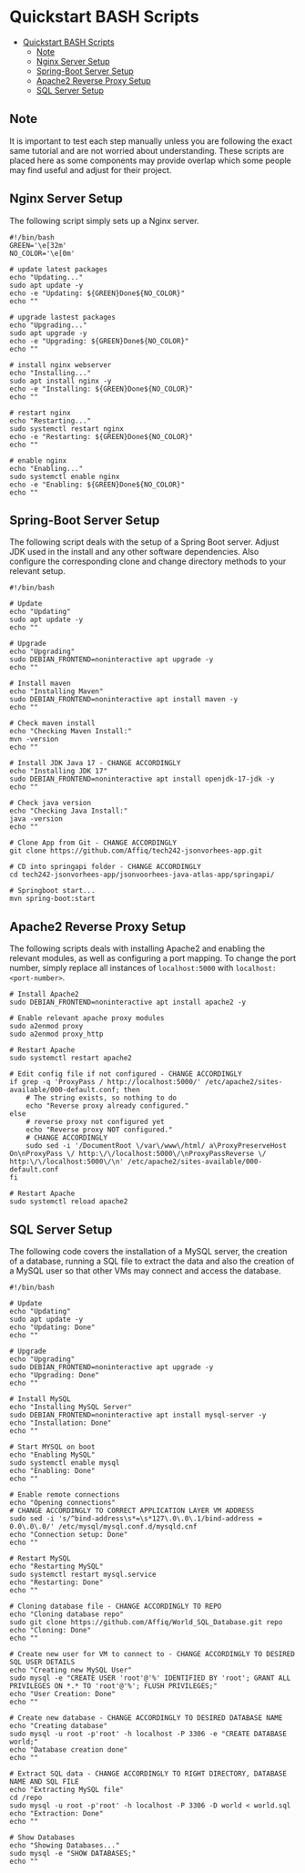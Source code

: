 # Quickstart BASH Scripts

- [Quickstart BASH Scripts](#quickstart-bash-scripts)
  - [Note](#note)
  - [Nginx Server Setup](#nginx-server-setup)
  - [Spring-Boot Server Setup](#spring-boot-server-setup)
  - [Apache2 Reverse Proxy Setup](#apache2-reverse-proxy-setup)
  - [SQL Server Setup](#sql-server-setup)


## Note
It is important to test each step manually unless you are following the exact same tutorial and are not worried about understanding. These scripts are placed here as some components may provide overlap which some people may find useful and adjust for their project.

## Nginx Server Setup
The following script simply sets up a Nginx server.

```
#!/bin/bash
GREEN='\e[32m'
NO_COLOR='\e[0m'

# update latest packages
echo "Updating..."
sudo apt update -y
echo -e "Updating: ${GREEN}Done${NO_COLOR}"
echo ""

# upgrade lastest packages
echo "Upgrading..."
sudo apt upgrade -y
echo -e "Upgrading: ${GREEN}Done${NO_COLOR}"
echo ""

# install nginx webserver
echo "Installing..."
sudo apt install nginx -y
echo -e "Installing: ${GREEN}Done${NO_COLOR}"
echo ""

# restart nginx
echo "Restarting..."
sudo systemctl restart nginx
echo -e "Restarting: ${GREEN}Done${NO_COLOR}"
echo ""

# enable nginx
echo "Enabling..."
sudo systemctl enable nginx
echo -e "Enabling: ${GREEN}Done${NO_COLOR}"
echo ""
```

## Spring-Boot Server Setup
The following script deals with the setup of a Spring Boot server. Adjust JDK used in the install and any other software dependencies. Also configure the corresponding clone and change directory methods to your relevant setup.

```
#!/bin/bash

# Update
echo "Updating"
sudo apt update -y
echo ""

# Upgrade
echo "Upgrading"
sudo DEBIAN_FRONTEND=noninteractive apt upgrade -y
echo ""

# Install maven
echo "Installing Maven"
sudo DEBIAN_FRONTEND=noninteractive apt install maven -y
echo ""

# Check maven install
echo "Checking Maven Install:"
mvn -version
echo ""

# Install JDK Java 17 - CHANGE ACCORDINGLY
echo "Installing JDK 17"
sudo DEBIAN_FRONTEND=noninteractive apt install openjdk-17-jdk -y
echo ""

# Check java version
echo "Checking Java Install:"
java -version
echo ""

# Clone App from Git - CHANGE ACCORDINGLY
git clone https://github.com/Affiq/tech242-jsonvorhees-app.git

# CD into springapi folder - CHANGE ACCORDINGLY
cd tech242-jsonvorhees-app/jsonvoorhees-java-atlas-app/springapi/

# Springboot start...
mvn spring-boot:start

```

## Apache2 Reverse Proxy Setup
The following scripts deals with installing Apache2 and enabling the relevant modules, as well as configuring a port mapping. To change the port number, simply replace all instances of ```localhost:5000``` with ```localhost:<port-number>```.

```
# Install Apache2
sudo DEBIAN_FRONTEND=noninteractive apt install apache2 -y

# Enable relevant apache proxy modules
sudo a2enmod proxy
sudo a2enmod proxy_http

# Restart Apache 
sudo systemctl restart apache2 

# Edit config file if not configured - CHANGE ACCORDINGLY
if grep -q 'ProxyPass / http://localhost:5000/' /etc/apache2/sites-available/000-default.conf; then
    # The string exists, so nothing to do
    echo "Reverse proxy already configured."
else
    # reverse proxy not configured yet
    echo "Reverse proxy NOT configured."
    # CHANGE ACCORDINGLY
    sudo sed -i '/DocumentRoot \/var\/www\/html/ a\ProxyPreserveHost On\nProxyPass \/ http:\/\/localhost:5000\/\nProxyPassReverse \/ http:\/\/localhost:5000\/\n' /etc/apache2/sites-available/000-default.conf
fi

# Restart Apache
sudo systemctl reload apache2
```

## SQL Server Setup
The following code covers the installation of a MySQL server, the creation of a database, running a SQL file to extract the data and also the creation of a MySQL user so that other VMs may connect and access the database.

```
#!/bin/bash

# Update
echo "Updating"
sudo apt update -y
echo "Updating: Done"
echo ""

# Upgrade
echo "Upgrading"
sudo DEBIAN_FRONTEND=noninteractive apt upgrade -y
echo "Upgrading: Done"
echo ""

# Install MySQL
echo "Installing MySQL Server"
sudo DEBIAN_FRONTEND=noninteractive apt install mysql-server -y
echo "Installation: Done"
echo ""

# Start MYSQL on boot
echo "Enabling MySQL"
sudo systemctl enable mysql
echo "Enabling: Done"
echo ""

# Enable remote connections
echo "Opening connections"
# CHANGE ACCORDINGLY TO CORRECT APPLICATION LAYER VM ADDRESS
sudo sed -i 's/^bind-address\s*=\s*127\.0\.0\.1/bind-address = 0.0\.0\.0/' /etc/mysql/mysql.conf.d/mysqld.cnf
echo "Connection setup: Done"
echo ""

# Restart MySQL
echo "Restarting MySQL"
sudo systemctl restart mysql.service
echo "Restarting: Done"
echo ""

# Cloning database file - CHANGE ACCORDINGLY TO REPO
echo "Cloning database repo"
sudo git clone https://github.com/Affiq/World_SQL_Database.git repo
echo "Cloning: Done"
echo ""

# Create new user for VM to connect to - CHANGE ACCORDINGLY TO DESIRED SQL USER DETAILS
echo "Creating new MySQL User"
sudo mysql -e "CREATE USER 'root'@'%' IDENTIFIED BY 'root'; GRANT ALL PRIVILEGES ON *.* TO 'root'@'%'; FLUSH PRIVILEGES;"
echo "User Creation: Done"
echo ""

# Create new database - CHANGE ACCORDINGLY TO DESIRED DATABASE NAME
echo "Creating database"
sudo mysql -u root -p'root' -h localhost -P 3306 -e "CREATE DATABASE world;"
echo "Database creation done"
echo ""

# Extract SQL data - CHANGE ACCORDINGLY TO RIGHT DIRECTORY, DATABASE NAME AND SQL FILE
echo "Extracting MySQL file"
cd /repo
sudo mysql -u root -p'root' -h localhost -P 3306 -D world < world.sql
echo "Extraction: Done"
echo ""

# Show Databases
echo "Showing Databases..."
sudo mysql -e "SHOW DATABASES;"
echo ""
```